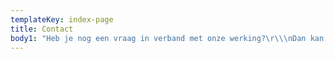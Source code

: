 ```yaml
---
templateKey: index-page
title: Contact
body1: "Heb je nog een vraag in verband met onze werking?\r\\\nDan kan u ons contacteren via [speelpleinww@gmail.com](speelpleinww@gmail.com) of via de [facebookpagina](https://www.facebook.com/Speelplein-Wuustwezel-489493887871619/)\r\n\n\r\n\nVoor dringende vragen kan u terecht op het nummer 0478/17 90 08. Als we toch niet opnemen, spreek dan gerust een boodschap in. We bellen zo snel mogelijk terug.\r\n\n\r\n\nWij worden tevens ondersteund door de gemeente.\r\\\nOnze contactpersoon is de jeugdconsulent Amber Daniëls.\r\\\nHaar kan je bereiken via [jeugd@wuustwezel.be](jeugd@wuustwezel.be)."
---
```


